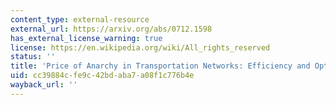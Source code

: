 ```yaml
---
content_type: external-resource
external_url: https://arxiv.org/abs/0712.1598
has_external_license_warning: true
license: https://en.wikipedia.org/wiki/All_rights_reserved
status: ''
title: 'Price of Anarchy in Transportation Networks: Efficiency and Optimality Control'
uid: cc39884c-fe9c-42bd-aba7-a08f1c776b4e
wayback_url: ''
---
```


